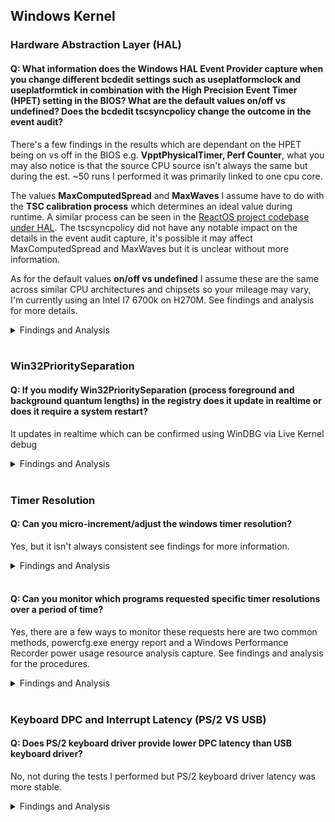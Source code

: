 ## Windows Kernel
### Hardware Abstraction Layer (HAL)
#### Q: What information does the Windows HAL Event Provider capture when you change different bcdedit settings such as useplatformclock and useplatformtick in combination with the High Precision Event Timer (HPET) setting in the BIOS? What are the default values on/off vs undefined? Does the bcdedit tscsyncpolicy change the outcome in the event audit?
There's a few findings in the results which are dependant on the HPET being on vs off in the BIOS e.g. **VpptPhysicalTimer, Perf Counter**, what you may also notice is that the source CPU source isn't always the same but during the est. ~50 runs I performed it was primarily linked to one cpu core. 

The values **MaxComputedSpread** and **MaxWaves** I assume have to do with the **TSC calibration process** which determines an ideal value during runtime. A similar process can be seen in the [ReactOS project codebase under HAL](https://github.com/reactos/reactos/blob/2e1aeb12dfd8b44b4b57d377b59ef347dfe3386e/hal/halx86/apic/tsc.c). The tscsyncpolicy did not have any notable impact on the details in the event audit capture, it's possible it may affect MaxComputedSpread and MaxWaves but it is unclear without more information.

As for the default values **on/off vs undefined** I assume these are the same across similar CPU architectures and chipsets so your mileage may vary, I'm currently using an Intel I7 6700k on H270M. See findings and analysis for more details.

<details><summary>Findings and Analysis</summary>
  
When comparing undefined vs off/in for both userplatformclock and useplatformtick, **undefined was the same as FALSE**.
  
To reduce the size of the table below, the following column values did not change during any of the tests:
  * **AlwaysOnTimer**: 0
  * **AlwaysOnCounter**: 15
  * **Watchdog**: 0
  * **AuxCounter**: 15
 
**Column abbreviations**
  * **UPC:** useplatformclock - **UPT:** useplatformtick - **DDT:** disabledynamictick
  
| HPET BIOS | UPC | UPT | DDT | Clock Timer | CPU* | Perf Counter | Vppt Physical Timer | CPU | Tsc Adjust Avail | Max Computed Spread* | Max Waves* |
| ----- | ----- | ----- | ----- | ----- | ----- | ----- | ----- | ----- | ----- | ----- | ----- |
| **TRUE** | UNDEF | UNDEF | UNDEF | 7 | 7 | 5 | 0 | 7 | 1 | 6,28,29,39 | 5,2 |
| **TRUE** | **TRUE** | UNDEF | UNDEF | 7 | 7 | 3 | 0 | NOTSC | NOTSC | NOTSC | NOTSC | 
| **TRUE** | UNDEF | **TRUE** | UNDEF | 12 | 7 | 5 | 3 | 7 | 1 | 27,44,32 | 2,3,4 | 
| **TRUE** | UNDEF | UNDEF | **TRUE** | 7 | 7,0 | 5 | 0 | 7 | 1 | 10,11,23 | 2,2,2 |
| **TRUE** | **TRUE** | **TRUE** | UNDEF | 12 | 7 | 3 | 3 | NOTSC | NOTSC | NOTSC | NOTSC | 
| **TRUE** | **TRUE** | UNDEF | **TRUE** | 7 | 7 | 3 | 0 | NOTSC | NOTSC | NOTSC | NOTSC |  
| **TRUE** | UNDEF | **TRUE** | **TRUE** | 12 | 7 | 5 | 3 | 7 | 1 | 4 | 3 | 
| **TRUE** | **TRUE** | **TRUE** | **TRUE** | 12 | 7 | 3 | 3 | NOTSC | NOTSC | NOTSC | NOTSC |
| **FALSE** | UNDEF | UNDEF | UNDEF | 7 | 7 | 5 | 0 | 7 | 1 | 34,50 | 3,2,6 |
| **FALSE** | **TRUE** | UNDEF | UNDEF | 7 | 7 | 1 | 0 | NOTSC | NOTSC | NOTSC | NOTSC |
| **FALSE** | UNDEF | **TRUE** | UNDEF | 12 | 7 | 5 | 2 | 7 | 1 | 16| 3 |
| **FALSE** | UNDEF | UNDEF | **TRUE** | 7 | 7 | 5 | 0 | 7 | 1 | 29 | 6 |
| **FALSE** | **TRUE** | **TRUE** | UNDEF | 12 | 0 | 1 | 2 | NOTSC | NOTSC | NOTSC | NOTSC |
| **FALSE** | **TRUE** | UNDEF | **TRUE** | 7 | 2 | 1 | 0 | NOTSC | NOTSC | NOTSC | NOTSC |
| **FALSE** | UNDEF | **TRUE** | **TRUE** | 7 | 7 | 5 | 0 | 7 | 1 | 12 | 4 |
| **FALSE** | **TRUE** | **TRUE** | **TRUE** | 12 | 7 | 1 | 2 | NOTSC | NOTSC | NOTSC | NOTSC |

**Note:** CPU, Max Computed Spread and Max Waves values may change on every reboot so a few were given as examples.

</details></br>

### Win32PrioritySeparation
#### Q: If you modify Win32PrioritySeparation (process foreground and background quantum lengths) in the registry does it update in realtime or does it require a system restart?
It updates in realtime which can be confirmed using WinDBG via Live Kernel debug

<details><summary>Findings and Analysis</summary>

* Using bcdedit you can enable debug mode which will allow you to use WinDBG in a more realtime debug mode. Once enabled and hooked you can read information about different processes and threads that are running including some of the operating systems global user and kernel space variables.
1. In a kernel hooked WinDBG use the following commands to show the current values for priority separation and foreground quantum length. This should match the equivalent number format in the registry value and the Quantum Values mapping for the related bitmask.
   * ```dd PsPrioritySeperation l1```
   * ```db PspForegroundQuantum l3```
2. Change the process context or get context of a specific process by listing processes and showing formation for that process, see references for .process.
   ```
   .process
   Implicit process is now 85b32d90
   lkd> dt _KPROCESS 85b32d90
   nt!_KPROCESS
   [...]
   +0x000 Header           : _DISPATCHER_HEADER
   +0x05c Affinity         : 3
   +0x060 DisableBoost     : 0y0
   +0x060 DisableQuantum   : 0y0
   +0x064 BasePriority     : 8 ''
   +0x065 QuantumReset     : 6 ''
   
   Note: Use     !process 0 0     to list all processes
   ```
3. Now change the win32priorityseparation value in the registry, then compare the results for the command above. Based on the return values it looks as if the base priority is a dynamic pointer reference and should adapt immediately, e.g. **quantum reset** aswell accordingly.

![Win32PrioritySeparation Quantum Unit Mapping](../../DOCS/IMAGES/Quantum%20Units%20Mapping.PNG)

XLSX File: [Win32PrioritySeparation Quantum Unit Mapping](../FINDINGS/Win32PrioritySeparation%20Quantum%20Unit%20Mapping.xlsx)

* Related references and citation:
  * https://docs.microsoft.com/en-us/previous-versions//cc976120(v=technet.10)?redirectedfrom=MSDN
  * https://www.microsoftpressstore.com/articles/article.aspx?p=2233328&seqNum=7
  * https://docs.microsoft.com/en-us/windows-hardware/drivers/debugger/-process--set-process-context-
  * https://docs.microsoft.com/en-us/windows-hardware/drivers/debugger/dt--display-type-
  * https://blogs.msdn.microsoft.com/embedded/2006/02/20/know-thy-tick/
</details></br>

### Timer Resolution
#### Q: Can you micro-increment/adjust the windows timer resolution?
Yes, but it isn't always consistent see findings for more information.

<details><summary>Findings and Analysis</summary>

* Using a programmatic loop of the Windows Kernel functions for setting and returning the value of the current windows timer resolution you can see that the result isn't always set to what was requested and sometimes reverts to a lower previous value.
* One aspect to this would be to see if there are any benefits of doing this if applications are analyzed at a lower level.
```
ntdll.dll 
- NtQueryTimerResolution
- NtSetTimerResolution
```
* See results:
[timermicroadjust.txt](../FINDINGS/timermicroadjust.txt)
</details></br>

#### Q: Can you monitor which programs requested specific timer resolutions over a period of time?
Yes, there are a few ways to monitor these requests here are two common methods, powercfg.exe energy report and a Windows Performance Recorder power usage resource analysis capture. See findings and analysis for the procedures.
<details><summary>Findings and Analysis</summary>
    
1. The **PowerCfg tool** built into windows has many functions, one of those is the energy report which will monitor the PC over a period of time and report any issues related to power consumption, timer resolution being one of those factors which changes the behavior of the computer which increases power consumption.
    1. Open cmd.exe or powershell.exe as an administrator
    2. Change your working directory, or use the output file path parameter to specify the location of the report.
    3. Run **powercfg.exe /energy** and wait for it to complete (60 sec by default)
    4. Look for sections with the following heading **Platform Timer Resolution:Outstanding Timer Request** for more information on the timer resolution requested and the associated processes.
2. Using **Windows Performance Recorder and Analyzer** which is part of the Windows Assessment and Deployment Kit, you can use the following instructions to capture long running information on power usage and information on timer resolution requests for that period of time.
    1. Download and install windows performance analyzer  if you haven't already.
       * https://docs.microsoft.com/en-us/windows-hardware/get-started/adk-install
    2. Open Windows Performance Recorder, **untick all and then select Power Usage** then press Start and let run until the monitoring period is satisfied then press Stop.
    3. Save the recording
    4. Open the recording in Windows Performance Analyzer
    5. Expand the **Power section** then scrol down to the bottom and expand the **Timer Resolution section** then double click **Timer Resolution Requests** to load the information.
    6. Review and analyze the displayed information, more notably the **Process** column and associated column **Resolution (us)**.
</details></br>

### Keyboard DPC and Interrupt Latency (PS/2 VS USB)
#### Q: Does PS/2 keyboard driver provide lower DPC latency than USB keyboard driver?
No, not during the tests I performed but PS/2 keyboard driver latency was more stable.

<details><summary>Findings and Analysis</summary>

* Based on 20 tests results of each PS/2 and USB it was noted that USB keyboard driver generally has lower DPC latency (~4-8 microseconds), however PS/2 overall is ultra consistent at 8 microsecond times 97-99% of the time. The test performed was a 5 second timer to alt-tab ingame then starts a 30 second sleep timer after xperf data capture is started, in-game I only held a single key for the entire duration. Not necessarily a real world test but a test that is relatively consistent/repeatable.

* PS/2 interrupt latency is around 32 microseconds consistently, I'm using **Message Signaled Interrupts** for the USB controller so likely why it didn't show any results for the opposing side. Will see if I can look into that.

* See results:
[KeyboardDPCandInterruptLatency-PS2vsUSB.txt](../FINDINGS/KeyboardDPCandInterruptLatency-PS2vsUSB.txt)
</details></br>
